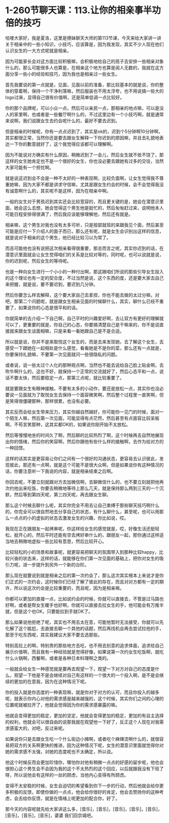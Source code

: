 # 1-260节聊天课：113.让你的相亲事半功倍的技巧

哈喽大家好，我是夏洛，这里是撩妹聊天大师的第113节课，今天来给大家讲一讲关于相亲中的一些小知识，小技巧，应该算是，因为我发现，其实不少人现在他们认识女生的一大方式呢就是相亲。

因为可能家长会对这方面比较积极嘛，会积极地给自己的孩子去安排一些相亲对象什么的，那么可能很多人也算是，在相亲这个地方也算是阅人无数的，我就在这方面分享一些小的经验和技巧，因为我也是相亲过一些女生。

首先我要说的第一点就是，见面，见面以前的准备，那比较基本的就是说，你的整体的穿着啊，保持一个干净利落嘛，然后服装也不用太浮夸，也不用说搞一些大的logo过来，显得自己很有价值啊，还是简单低调一点比较好。

你的那个品牌呢，可以小众一点，然后可以亲民一点，那相亲的地点嘛，可以是没人的家里啊，也或者是一些餐厅啊什么的，不过这里边有一个小技巧啊，就是通常来说啊，我们说跟女生去约会呢什么的，最好不要去迟到。

但是相亲的时候呢，你有一点点迟到了，其实是ok的，迟到个5分钟啊10分钟啊，其实都很正常，当然你还是要去跟女生解释一下你迟到的原因嘛，并且去礼貌地表达一下你的歉意就好了，这个我觉得应该都可以理解啊。

因为不能说对方确实有什么原因，稍微迟到了一会儿，然后女生就不依不饶了，那这样的女生她肯定也不是一个很好的女生，你也没必要去跟她有过多的交往，当然大家可能有一个担忧啊。

就是说这迟到会不会是一种不太好的一种表现啊，比较负面啊，让女生觉得我不尊重她嘛，因为大家不都是讲求守信嘛，尤其是跟女生约会的时候，会不会觉得我没有诚意啊什么的，其实呢不是这样，因为在相亲中啊。

一般的女生对于男孩迟到其实还会比较宽容的，而且更关键的是，她会在潜意识里面，她会这么去想，她会觉得这个男生他是挺忙的，然后匆匆赶过来，说明他本人可能日程安排得很满了，然后我应该能够理解他，然后还有就是。

相亲嘛，这个男生对我也没有太多可听，只是按部就班的来跟我见个面，然后甚至可能是应付一下介绍人的面子而已，那么还有呢，就是女生会识别出这样的信息，就是说对于相亲的这个男生，他已经比较习以为常了。

而且可能他也没有说把这次相亲看得很重要，那总而言之呢，其实你迟到的话，在潜意识里面就会让女生觉得咱们的关系是比较对等的，同时呢，也可以说就是说，你的迟到呢，然后女生的等待呢。

也是一种向女生进行一个小小的一种付出啊，那这跟咱们所说的那些引导女生投入的这个理论也有一定的契合度，不过当然是说，这个东西的度，还是要大家去自己来把握，就是说，要不要迟到，要迟到几分钟。

然后你要怎么样去解释，这个要大家自己去拿捏，你也不能去做的太过分嘛，对吧，那第二个问题呢，就是跟女生相亲见面的时候聊什么，其实，聊什么已经不重要了，如果说你的心态是很平和的话。

你就简单的去介绍一下自己啊，自己平时的兴趣爱好啊，去让双方有更好的理解就可以了，更重要的就是，你自己的心态，你要搞清楚自己是干嘛来的，你不是说直接就来跟女生谈面相嘛，只是来看一看她跟自己是不是合适。

所以就是说，你并不是来取悦这个女生的，而是去来发现她，去了解这个女生，去感受一下跟她在一起相处是什么感觉，看看她是不是你的菜，那么还有一点就是，你要保持礼貌嘛，不要第一次见面就问一些很隐私的问题。

或者说，说一些太过个人化的那种观点啊，当然也不能去说给自己脸上贴金啊，去吹牛啊什么的，这也不好，就保持一个正常的交流就好了，然后心态平和一点，说话不要太快，然后要稳定一点，那第三点呢，就比较重要了。

就是要跟女生有眼神接触，不要有太多的小动作，要还是放松一点，其实你也没必要说一见面就为了取悦女生去保持一个面容微笑啊，然后整个过程里一直笑啊，但是笑得很僵硬那种，那样很累，也没有必要。

其实反而会给女生带来压力，其实你越自然越好，你可能你一见门的时候，面对一个陌生人嘛，然后第一次见面，可能显得有点茫然，然后甚至有点面容比较呆板啊，不苟言笑那种，这其实都OK的，如果说你刚开始不太放松。

然后等慢慢地坐的时间久了啊，然后聊的比较热烈了啊，这个时候再去自然地展现出你的情绪，然后你的笑容啊，然后你跟他有些什么样的接触啊，去作为给对方的一种回馈。

这样的话其实是更容易让你们之间有一个很好的沟通状态，更容易去认识彼此，发现彼此，那还有一点啊，就是这个可能不是很大众啊，但是如果说你有这种情况的话，你要注意听一下我说的内容，就是相亲结束之后啊。

你回去呢，不要立刻就跟对方去加微信啊，去聊微信什么的，也不要立刻就把他再次约他出来吃饭，你要去稍微地等待上那么几天，就是保持那么两到三天的一个沉默，然后等到第四天呢，第三四天呢，再去跟女生聊。

那么这个时候去聊什么呢，其实你完全不用去让自己束缚于那些聊天技巧啊什么的，你完全可以很自然地去分享自己的状态，有什么聊什么，甚至呢，也可以用那么一点点的小的虚拟的状态去激发女生的兴趣，你比如说，哎。

我现在正在跟朋友一起烤串呢，你这样给女生的感觉就是，哎，好像生活还挺轻松，挺开心的，然后平时还能有空去烤好串什么的，跟朋友一起，那你通过这样适当地去稍微地虚拟一些比较有意思，然后比较开心。

比较轻松的小的场景和故事呢，就更容易把聊天的氛围带入到那种比较happy，比较兴奋的状态来，这样的话，就能够在你们第一次见面的基础上，把你对女生的吸引力呢，进一步提升到另外一个新的台阶。

那么现在就要说到就是相亲之后的第一次约会了，那么这次其实根本上来说才是你们正式的一次约会，这时候你们已经了解了彼此的存在，而且对对方都有一定的期许，所以说这次约会是比较重要的，而且呢，因为是相亲嘛。

你都可以更加的直接一点，比如说约会的时候，你就可以直接去，不管是过马路也好啊，或者是帮女生暖手也好啊，你就可以直接去拉女生的手，他可能会有万推半就，但是这个也OK，只要能拉到手就OK了。

那么如果说他拒绝了呢，其实也不用去太在意，可能他暂时无法接受，你就可以先化解了这个尴尬，去直接去聊一个其他的话题，然后再找机会再去尝试拉他的手，那至于吃东西呢，其实我建议大家不要去选那些。

特别高拉上的啊，特别贵的那些地方去吃，也不用去刻意的追求体面，追求给自己展示价值啊，而且我有一种经验就是觉得好像，如果说第一次约女生吃饭啊，就吃什么火锅啊，西餐啊，或者是各种日本料理啊之类的。

一般就会给女生一种感觉就是要再去观望一下，观望一下对方对自己的态度是什么，观望一下他是不是会继续对自己有这样的一个很大的一个投入啊，是不是会继续的更加的在意我，因为在这种情况下呢。

你的投入就是你态度的一种表现嘛，就是你对于对方的认可，而且你投入的越多呢，就表示你内心对他的需求感是越来越强的，这个时候，其实你们之间的心理的位置呢就被拉开了，他就会觉得因为你的需求感暴露的嘛。

他就会变得更加的稳定，更加的坚定，他就会变得更加的稳定，更加的有自主选择的权利，他就会可以很自由的说那我就在观望他一下好了，反正这个人现在对我需求感蛮大的，对吧，反过来呢。

如果说你只是去跟女生吃一个什么街边小摊啊，或者吃个麻辣烫啊什么的，就很容易把双方的关系啊更快的推进，因为这种情况下呢，女生的潜意识里面就觉得你对她的需求感不太强，对她的态度呢也不太确定，所以说。

他这个时候反而会更加珍惜你，哪怕你对他有稍微一点点的好感的留步呢，他也会很担心这个男生会不会因为我的这个不太热烈的这个回应，以后就跟我没有下班了呀，所以说他会有这样的一丝的顾虑，当他内心变得有所顾虑。

变得不太安稳的时候，女生会迫切的希望看到你下一步的行动，然后他就会给你更多积极的反馈，即使你做的一点点，他会给你很好的肯定，他会去赞扬你的这种考虑，会去给你反馈，就是在情绪上呢更加的配合你，好了。

那今天的内容呢就先给大家讲这么多，[音乐]，[音乐]，[音乐]，[音乐]，[音乐]，[音乐]，[音乐]，[音乐]，婆婆 我们回京城吧。

